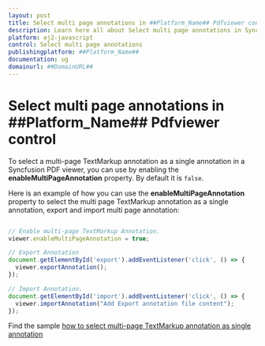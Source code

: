 ```yaml
---
layout: post
title: Select multi page annotations in ##Platform_Name## Pdfviewer control | Syncfusion
description: Learn here all about Select multi page annotations in Syncfusion ##Platform_Name## Pdfviewer control of Syncfusion Essential JS 2 and more.
platform: ej2-javascript
control: Select multi page annotations 
publishingplatform: ##Platform_Name##
documentation: ug
domainurl: ##DomainURL##
---
```


# Select multi page annotations in ##Platform_Name## Pdfviewer control

To select a multi-page TextMarkup annotation as a single annotation in a Syncfusion PDF viewer, you can use by enabling the **enableMultiPageAnnotation** property. By default it is `false`.

Here is an example of how you can use the **enableMultiPageAnnotation** property to select the multi page TextMarkup annotation as a single annotation, export and import multi page annotation:

```ts

// Enable multi-page TextMarkup Annotation.
viewer.enableMultiPageAnnotation = true;

// Export Annotation
document.getElementById('export').addEventListener('click', () => {
  viewer.exportAnnotation();
});

// Import Annotation.
document.getElementById('import').addEventListener('click', () => {
  viewer.importAnnotation("Add Export annotation file content");
});

```

Find the sample [how to select multi-page TextMarkup annotation as single annotation](https://stackblitz.com/edit/xuyjgt-bjwrbw?file=index.ts)